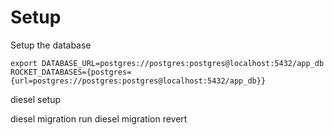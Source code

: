 # Setup

Setup the database
```
export DATABASE_URL=postgres://postgres:postgres@localhost:5432/app_db
ROCKET_DATABASES={postgres={url=postgres://postgres:postgres@localhost:5432/app_db}}
```
diesel setup


diesel migration run
diesel migration revert
```
